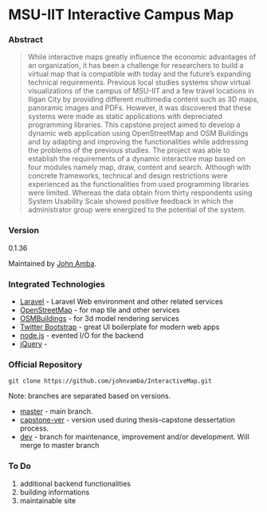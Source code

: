 # MSU-IIT Interactive Campus Map #

### Abstract

> While interactive maps greatly influence the economic advantages of an organization, it has been a challenge for researchers to build a virtual map that is compatible with today and the future’s expanding technical requirements.
Previous local studies systems show virtual visualizations of the campus of MSU-IIT and a few travel locations in Iligan City by providing different multimedia content such as 3D maps, panoramic images and PDFs.
However, it was discovered that these systems were made as static applications with depreciated programming libraries.
This capstone project aimed to develop a dynamic web application using OpenStreetMap and OSM Buildings and by adapting and improving the functionalities while addressing the problems of the previous studies.
The project was able to establish the requirements of a dynamic interactive map based on four modules namely map, draw, content and search. Although with concrete frameworks, technical and design restrictions were experienced as the functionalities from used programming libraries were limited. Whereas the data obtain from thirty respondents using System Usability Scale showed positive feedback in which the administrator group were energized to the potential of the system.

### Version
0.1.36

Maintained by [John Amba].

### Integrated Technologies
* [Laravel] - Laravel Web environment and other related services
* [OpenStreetMap] - for map tile and other services
* [OSMBuildings] - for 3d model rendering services
* [Twitter Bootstrap] - great UI boilerplate for modern web apps
* [node.js] - evented I/O for the backend
* [jQuery] - 

### Official Repository
    git clone https://github.com/johnvamba/InteractiveMap.git

Note: branches are separated based on versions.
-  [master] - main branch.
-  [capstone-ver] - version used during thesis-capstone dessertation process.
-  [dev] - branch for maintenance, improvement and/or development. Will merge to master branch


### To Do ###
1. additional backend functionalities
2. building informations
3. maintainable site

[//]: # (These are reference links used in the body of this note and get stripped out when the markdown processor does its job. There is no need to format nicely because it shouldn't be seen. Thanks SO - http://stackoverflow.com/questions/4823468/store-comments-in-markdown-syntax)

   [john amba]: <https://github.com/johnvamba>
   [master]: <https://github.com/johnvamba/InteractiveMap/tree/master>
   [dev]: <https://github.com/johnvamba/InteractiveMap/tree/dev>
   [Laravel]: <https://laravel.com/>
   [capstone-ver]: <https://github.com/johnvamba/InteractiveMap/tree/capstone-ver>
   [openstreetmap]: <https://www.openstreetmap.org/>
   [osmbuildings]: <https://osmbuildings.org/>
   [node.js]: <http://nodejs.org>
   [Twitter Bootstrap]: <http://twitter.github.com/bootstrap/>
   [jQuery]: <http://jquery.com>

